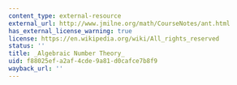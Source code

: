 ```yaml
---
content_type: external-resource
external_url: http://www.jmilne.org/math/CourseNotes/ant.html
has_external_license_warning: true
license: https://en.wikipedia.org/wiki/All_rights_reserved
status: ''
title: _Algebraic Number Theory_
uid: f88025ef-a2af-4cde-9a81-d0cafce7b8f9
wayback_url: ''
---
```

